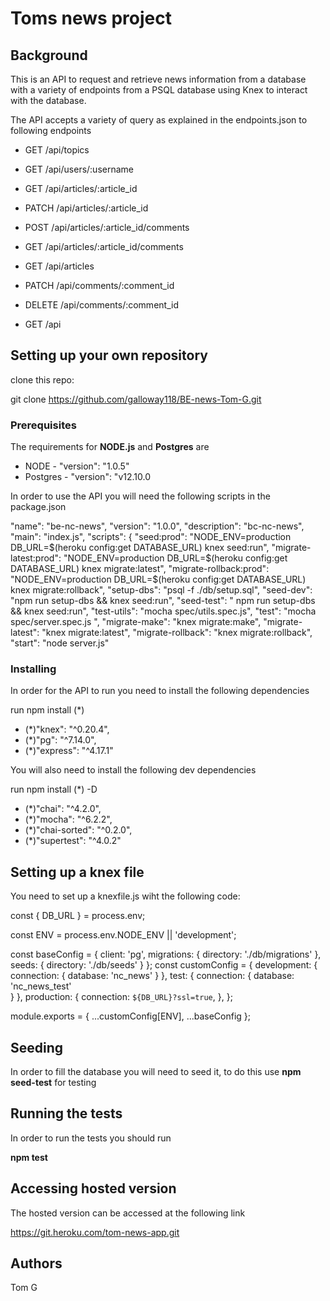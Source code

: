 # Toms news project

## Background

This is an API to request and retrieve news information from a database with a variety of endpoints from a PSQL database using Knex to interact with the database.

The API accepts a variety of query as explained in the endpoints.json to following endpoints

* GET /api/topics

* GET /api/users/:username

* GET /api/articles/:article_id
* PATCH /api/articles/:article_id

* POST /api/articles/:article_id/comments
* GET /api/articles/:article_id/comments

* GET /api/articles

* PATCH /api/comments/:comment_id
* DELETE /api/comments/:comment_id

* GET /api

## Setting up your own repository

clone this repo:

git clone https://github.com/galloway118/BE-news-Tom-G.git 

### Prerequisites

The requirements for **NODE.js** and **Postgres** are

* NODE - "version": "1.0.5"
* Postgres - "version": "v12.10.0

In order to use the API you will need the following scripts in the package.json

"name": "be-nc-news",
  "version": "1.0.0",
  "description": "bc-nc-news",
  "main": "index.js",
  "scripts": {
    "seed:prod": "NODE_ENV=production DB_URL=$(heroku config:get DATABASE_URL) knex seed:run",
    "migrate-latest:prod": "NODE_ENV=production DB_URL=$(heroku config:get DATABASE_URL) knex migrate:latest",
    "migrate-rollback:prod": "NODE_ENV=production DB_URL=$(heroku config:get DATABASE_URL) knex migrate:rollback",
    "setup-dbs": "psql -f ./db/setup.sql",
    "seed-dev": "npm run setup-dbs && knex seed:run",
    "seed-test": " npm run setup-dbs && knex seed:run",
    "test-utils": "mocha spec/utils.spec.js",
    "test": "mocha spec/server.spec.js ",
    "migrate-make": "knex migrate:make",
    "migrate-latest": "knex migrate:latest",
    "migrate-rollback": "knex migrate:rollback",
    "start": "node server.js"

### Installing

In order for the API to run you need to install the following dependencies

 run npm install (*)

* (*)"knex": "^0.20.4",
* (*)"pg": "^7.14.0",
* (*)"express": "^4.17.1"

You will also need to install the following dev dependencies 

  run npm install (*) -D


* (*)"chai": "^4.2.0",
* (*)"mocha": "^6.2.2",
* (*)"chai-sorted": "^0.2.0",
* (*)"supertest": "^4.0.2"

## Setting up a knex file 

You need to set up a knexfile.js wiht the following code:

const { DB_URL } = process.env;

const ENV = process.env.NODE_ENV || 'development';

const baseConfig = {
  client: 'pg',
  migrations: {
    directory: './db/migrations'
  },
  seeds: {
    directory: './db/seeds'
  }
};
const customConfig = {
  development: {
    connection: {
      database: 'nc_news'
    }
  },
  test: {
    connection: {
      database: 'nc_news_test'  
    }
  },
  production: {
    connection: `${DB_URL}?ssl=true`,
  },
};

module.exports = { ...customConfig[ENV], ...baseConfig };

## Seeding 

In order to fill the database you will need to seed it, to do this use **npm seed-test** for testing

## Running the tests

In order to run the tests you should run

 **npm test**

## Accessing hosted version

The hosted version can be accessed at the following link 

https://git.heroku.com/tom-news-app.git

## Authors 

Tom G




